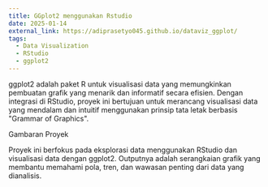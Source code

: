 ```yaml
---
title: GGplot2 menggunakan Rstudio
date: 2025-01-14
external_link: https://adiprasetyo045.github.io/dataviz_ggplot/
tags:
  - Data Visualization
  - RStudio
  - ggplot2
---
```


ggplot2 adalah paket R untuk visualisasi data yang memungkinkan pembuatan grafik yang menarik dan informatif secara efisien. Dengan integrasi di RStudio, proyek ini bertujuan untuk merancang visualisasi data yang mendalam dan intuitif menggunakan prinsip tata letak berbasis "Grammar of Graphics".

Gambaran Proyek

Proyek ini berfokus pada eksplorasi data menggunakan RStudio dan visualisasi data dengan ggplot2. Outputnya adalah serangkaian grafik yang membantu memahami pola, tren, dan wawasan penting dari data yang dianalisis.
<!--more-->
